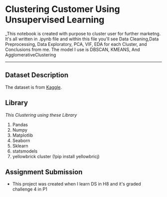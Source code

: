 # Clustering Customer Using Unsupervised Learning

_This notebook is created with purpose to cluster user for further marketng. It's all written in .ipynb file and within this file you'll see Data Cleaning,Data Preprocessing, Data Exploratory, PCA, VIF, EDA for each Cluster, and Conclusions from me. The model I use is DBSCAN, KMEANS, And AgglomerativeClustering

---

## Dataset Description

The dataset is from [Kaggle](https://www.kaggle.com/arjunbhasin2013/ccdata).

## Library

*This Clustering using these Library*
1. Pandas
2. Numpy
3. Matplotlib
4. Seaborn
5. Sklearn
6. statsmodels
7. yellowbrick cluster (!pip install yellowbricj)

## Assignment Submission
- This project was created when I learn DS in H8 and it's graded challenge 4 in P1
